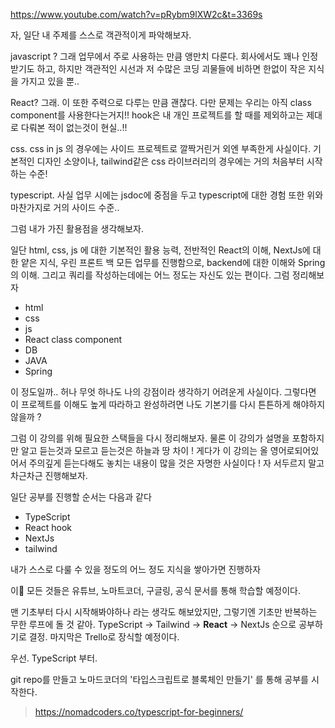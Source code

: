 https://www.youtube.com/watch?v=pRybm9lXW2c&t=3369s

자, 일단 내 주제를 스스로 객관적이게 파악해보자. 

javascript ? 그래 업무에서 주로 사용하는 만큼 앵만치 다룬다. 회사에서도 꽤나 인정받기도 하고, 하지만 객관적인 시선과 저 수많은 코딩 괴물들에 비하면 한없이 작은 지식을 가지고 있을 뿐..

React? 그래. 이 또한 주력으로 다루는 만큼 괜찮다. 다만 문제는 우리는 아직 class component를 사용한다는거지!! hook은 내 개인 프로젝트를 할 때를 제외하고는 제대로 다뤄본 적이 없는것이 현실..!!

css. css in js 의 경우에는 사이드 프로젝트로 깔짝거린거 외엔 부족한게 사실이다. 기본적인 디자인 소양이나, tailwind같은 css 라이브러리의 경우에는 거의 처음부터 시작하는 수준!

typescript. 사실 업무 시에는 jsdoc에 중점을 두고 typescript에 대한 경험 또한 위와 마찬가지로 거의 사이드 수준..

그럼 내가 가진 활용점을 생각해보자. 

일단 html, css, js 에 대한 기본적인 활용 능력, 전반적인 React의 이해, NextJs에 대한 얕은 지식, 우린 프론트 백 모든 업무를 진행함으로, backend에 대한 이해와 Spring의 이해. 그리고 쿼리를 작성하는데에는 어느 정도는 자신도 있는 편이다. 그럼 정리해보자

- html
- css
- js
- React class component
- DB
- JAVA
- Spring

이 정도일까.. 허나 무엇 하나도 나의 강점이라 생각하기 어려운게 사실이다. 그렇다면 이 프로젝트를 이해도 높게 따라하고 완성하려면 나도 기본기를 다시 튼튼하게 해야하지 않을까 ?

그럼 이 강의를 위해 필요한 스택들을 다시 정리해보자. 물론 이 강의가 설명을 포함하지만 알고 듣는것과 모르고 듣는것은 하늘과 땅 차이 ! 게다가 이 강의는 올 영어로되어있어서 주의깊게 듣는다해도 놓치는 내용이 많을 것은 자명한 사실이다 ! 자 서두르지 말고 차근차근 진행해보자. 

일단 공부를 진행할 순서는 다음과 같다

- TypeScript
- React hook
- NextJs
- tailwind 

내가 스스로 다룰 수 있을 정도의 어느 정도 지식을 쌓아가면 진행하자

이 모든 것들은 유튜브, 노마트코더, 구글링, 공식 문서를 통해 학습할 예정이다. 

맨 기초부터 다시 시작해봐야하나 라는 생각도 해보았지만, 그렇기엔 기초만 반복하는 무한 루프에 돌 것 같아. 
TypeScript -> Tailwind -> **React** -> NextJs 순으로 공부하기로 결정. 마지막은 Trello로 장식할 예정이다.

우선. TypeScript 부터.

git repo를 만들고 노마드코더의 '타입스크립트로 블록체인 만들기' 를 통해 공부를 시작한다. 

> https://nomadcoders.co/typescript-for-beginners/

